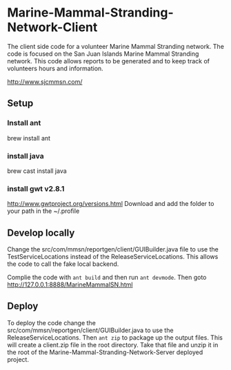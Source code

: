 # Marine-Mammal-Stranding-Network-Client
The client side code for a volunteer Marine Mammal Stranding network. 
The code is focused on the San Juan Islands Marine Mammal Stranding network. 
This code allows reports to be generated and to keep track of volunteers hours and information.

http://www.sjcmmsn.com/

## Setup

### Install ant
brew install ant

### install java
brew cast install java

### install gwt v2.8.1

http://www.gwtproject.org/versions.html
Download and add the folder to your path in the ~/.profile

## Develop locally

Change the src/com/mmsn/reportgen/client/GUIBuilder.java file to use the TestServiceLocations instead of the ReleaseServiceLocations. 
This allows the code to call the fake local backend. 

Complie the code with `ant build` and then run `ant devmode`. Then goto http://127.0.0.1:8888/MarineMammalSN.html


## Deploy 

To deploy the code change the src/com/mmsn/reportgen/client/GUIBuilder.java to use the ReleaseServiceLocations.
Then `ant zip` to package up the output files. This will create a client.zip file in the root directory. 
Take that file and unzip it in the root of the Marine-Mammal-Stranding-Network-Server deployed project.
